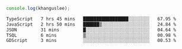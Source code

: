 ```js
console.log(khanguslee);
```

<!--START_SECTION:waka-->

```txt
TypeScript   7 hrs 45 mins   █████████████████░░░░░░░░   67.95 %
JavaScript   2 hrs 50 mins   ██████▒░░░░░░░░░░░░░░░░░░   24.84 %
JSON         31 mins         █░░░░░░░░░░░░░░░░░░░░░░░░   04.64 %
TSQL         6 mins          ▒░░░░░░░░░░░░░░░░░░░░░░░░   00.98 %
GDScript     3 mins          ░░░░░░░░░░░░░░░░░░░░░░░░░   00.53 %
```

<!--END_SECTION:waka-->

<!--
**khanguslee/khanguslee** is a ✨ _special_ ✨ repository because its `README.md` (this file) appears on your GitHub profile.

Here are some ideas to get you started:

- 🔭 I’m currently working on ...
- 🌱 I’m currently learning ...
- 👯 I’m looking to collaborate on ...
- 🤔 I’m looking for help with ...
- 💬 Ask me about ...
- 📫 How to reach me: ...
- 😄 Pronouns: ...
- ⚡ Fun fact: ...
-->
